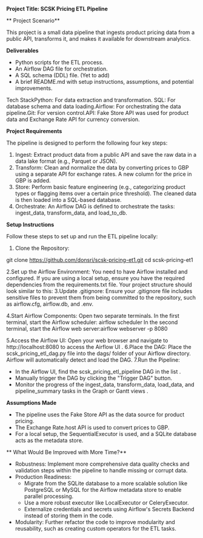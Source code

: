 **Project Title: SCSK Pricing ETL Pipeline**

**
Project Scenario**

This project is a small data pipeline that ingests product pricing data from a public API, transforms it, and makes it available for downstream analytics.


**Deliverables**

* Python scripts for the ETL process.
* An Airflow DAG file for orchestration.
* A SQL schema (DDL) file. (Yet to add)
* A brief  README.md with setup instructions, assumptions, and potential improvements.


Tech StackPython: For data extraction and transformation.
SQL: For database schema and data loading.Airflow: For orchestrating the data pipeline.Git: For version control.API: Fake Store API was used for product data and Exchange Rate API for currency conversion.

**Project Requirements**

The pipeline is designed to perform the following four key steps:
1. Ingest: Extract product data from a public API and save the raw data in a data lake format (e.g., Parquet or JSON).
2. Transform: Clean and normalize the data by converting prices to GBP using a separate API for exchange rates. A new column for the price in GBP is added.
3. Store: Perform basic feature engineering (e.g., categorizing product types or flagging items over a certain price threshold). The cleaned data is then loaded into a SQL-based database.
4. Orchestrate: An Airflow DAG is defined to orchestrate the tasks: ingest_data, transform_data, and load_to_db.

**Setup Instructions**

Follow these steps to set up and run the ETL pipeline locally:
1. Clone the Repository:

git clone https://github.com/donsri/scsk-pricing-et1.git
cd scsk-pricing-et1

2.Set up the Airflow Environment: You need to have Airflow installed and configured. If you are using a local setup, ensure you have the required dependencies from the requirements.txt file. Your project structure should look similar to this:
3.Update .gitignore: Ensure your .gitignore file includes sensitive files to prevent them from being committed to the repository, such as airflow.cfg, airflow.db, and .env.

4.Start Airflow Components: Open two separate terminals. In the first terminal, start the Airflow scheduler: airflow scheduler
In the second terminal, start the Airflow web server:airflow webserver -p 8080

5.Access the Airflow UI: Open your web browser and navigate to http://localhost:8080 to access the Airflow UI .
6.Place the DAG: Place the scsk_pricing_etl_dag.py file into the dags/ folder of your Airflow directory. Airflow will automatically detect and load the DAG.
7.Run the Pipeline:
* In the Airflow UI, find the scsk_pricing_etl_pipeline DAG in the list .
* Manually trigger the DAG by clicking the "Trigger DAG" button.
* Monitor the progress of the ingest_data, transform_data, load_data, and pipeline_summary tasks in the Graph or Gantt views .

**Assumptions Made**

* The pipeline uses the Fake Store API as the data source for product pricing.
* The Exchange Rate.host API is used to convert prices to GBP.
* For a local setup, the SequentialExecutor is used, and a SQLite database acts as the metadata store.

**
What Would Be Improved with More Time?**

* Robustness: Implement more comprehensive data quality checks and validation steps within the pipeline to handle missing or corrupt data.
* Production Readiness:
    * Migrate from the SQLite database to a more scalable solution like PostgreSQL or MySQL for the Airflow metadata store to enable parallel processing.
    * Use a more robust executor like LocalExecutor or CeleryExecutor.
    * Externalize credentials and secrets using Airflow's Secrets Backend instead of storing them in the code.
* Modularity: Further refactor the code to improve modularity and reusability, such as creating custom operators for the ETL tasks.
